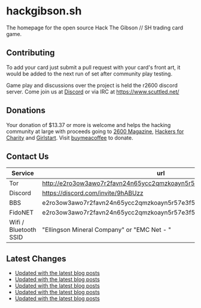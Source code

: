 # hackgibson.sh
The homepage for the open source Hack The Gibson // SH trading card game.


## Contributing

To add your card just submit a pull request with your card's front art, it would be added to the next run of set after community play testing.

Game play and discussions over the project is held the r2600 discord server. Come join us at [Discord](https://discord.com/invite/9hABUzz) or via IRC at https://www.scuttled.net/


## Donations

Your donation of $13.37 or more is welcome and helps the hacking community at large with proceeds going to [2600 Magazine](https://2600.com/), [Hackers for Charity](https://hackersforcharity.org) and [Girlstart](https://girlstart.org).  Visit [buymeacoffee](https://www.buymeacoffee.com/hackgibson.sh) to donate.


## Contact Us

Service | url
-|-
Tor | http://e2ro3ow3awo7r2favn24n65ycc2qmzkoayn5r57e3f56nvjwdcgg32ad.onion
Discord | https://discord.com/invite/9hABUzz
BBS | e2ro3ow3awo7r2favn24n65ycc2qmzkoayn5r57e3f56nvjwdcgg32ad.onion:23
FidoNET | e2ro3ow3awo7r2favn24n65ycc2qmzkoayn5r57e3f56nvjwdcgg32ad.onion:24554
Wifi / Bluetooth SSID | "Ellingson Mineral Company" or "EMC Net - <fidonet address>"

## Latest Changes
<!-- BLOG-POST-LIST:START -->
- [Updated with the latest blog posts](https://github.com/DFW2600/hackgibson.sh/commit/72fa4e179994a2d5c54900d5e09df7ee826c69d5)
- [Updated with the latest blog posts](https://github.com/DFW2600/hackgibson.sh/commit/9e2c544e372895c4da2ac0f3b40cb7f81fd1d263)
- [Updated with the latest blog posts](https://github.com/DFW2600/hackgibson.sh/commit/fff231f5a5d344dca13410c1fc88fd1672903237)
- [Updated with the latest blog posts](https://github.com/DFW2600/hackgibson.sh/commit/4398f2cae3e6ed48341721c03957723e8fade428)
- [Updated with the latest blog posts](https://github.com/DFW2600/hackgibson.sh/commit/da086d0eb5af75c175545b6c20facc9f38b9471e)
<!-- BLOG-POST-LIST:END -->
